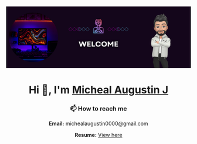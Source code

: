 <div align="center">

[![MastHead](https://github.com/MichealAugustinGamedev/michealaugustinj/blob/main/welcome.png)]()

<h1>Hi 👋, I'm <a href="https://www.linkedin.com/in/micheal-augustin-j-970ab1260//" target="_blank">Micheal Augustin J</a></h1>


<h3>📫 How to reach me</h3>
<p><strong>Email:</strong> michealaugustin0000@gmail.com</p>
<p><strong>Resume:</strong> <a href="#" target="_blank">View here</a></p>
</div>
